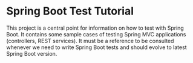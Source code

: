 # Spring Boot Test Tutorial

This project is a central point for information on how to test with Spring Boot.
It contains some sample cases of testing Spring MVC applications (controllers, REST services).
It must be a reference to be consulted whenever we need to write Spring Boot tests and should evolve to latest Spring Boot version.




